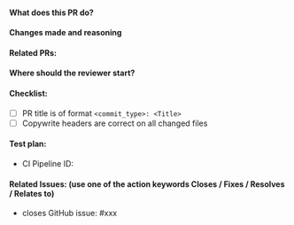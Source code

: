 #### What does this PR do?

<!-- Describe your pull request here. Please read the text below the line, and make sure you follow the checklist.-->

#### Changes made and reasoning

<!-- Describe the changes made in this PR. -->

#### Related PRs:

<!-- Related PRs from other Repositories -->

#### Where should the reviewer start?

<!-- call out specific files that should be looked at closely -->

#### Checklist:

- [ ] PR title is of format `<commit_type>: <Title>`
- [ ] Copywrite headers are correct on all changed files

#### Test plan:

<!-- list steps to verify -->
<!-- were unit-tests added wherever possible? -->
<!-- were e2e tests added?-->

- CI Pipeline ID:
<!-- Only Pipeline ID and no direct link here -->

#### Related Issues: (use one of the action keywords Closes / Fixes / Resolves / Relates to)

- closes GitHub issue: #xxx

